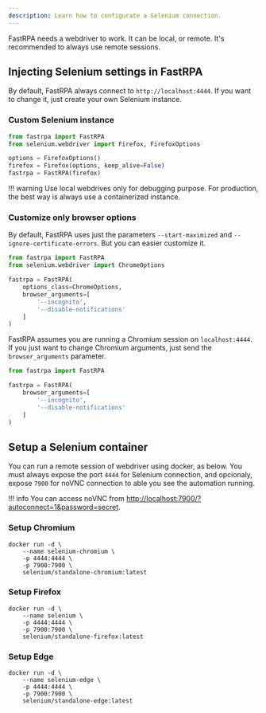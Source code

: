 ```yaml
---
description: Learn how to configurate a Selenium connection.
---
```


FastRPA needs a webdriver to work. It can be local, or remote. It's recommended to always use remote sessions.

## Injecting Selenium settings in FastRPA

By default, FastRPA always connect to `http://localhost:4444`. If you want to change it, just create your own Selenium instance.

### Custom Selenium instance

```python linenums="1"
from fastrpa import FastRPA
from selenium.webdriver import Firefox, FirefoxOptions

options = FirefoxOptions()
firefox = Firefox(options, keep_alive=False)
fastrpa = FastRPA(firefox)
```

!!! warning
    Use local webdrives only for debugging purpose. For production, the best way is always use a containerized instance.

### Customize only browser options

By default, FastRPA uses just the parameters `--start-maximized` and `--ignore-certificate-errors`. But you can easier customize it.

```python linenums="1"
from fastrpa import FastRPA
from selenium.webdriver import ChromeOptions

fastrpa = FastRPA(
    options_class=ChromeOptions,
    browser_arguments=[
        '--incognito',
        '--disable-notifications'
    ]
)
```

FastRPA assumes you are running a Chromium session on `localhost:4444`. If you just want to change Chromium arguments, just send the `browser_arguments` parameter.

```python linenums="1"
from fastrpa import FastRPA

fastrpa = FastRPA(
    browser_arguments=[
        '--incognito',
        '--disable-notifications'
    ]
)
```

## Setup a Selenium container

You can run a remote session of webdriver using docker, as below. You must always expose the port `4444` for Selenium connection, and opcionaly, expose `7900` for noVNC connection to able you see the automation running.

!!! info
    You can access noVNC from [http://localhost:7900/?autoconnect=1&password=secret](http://localhost:7900/?autoconnect=1&password=secret).

### Setup Chromium

```shell
docker run -d \
    --name selenium-chromium \
    -p 4444:4444 \
    -p 7900:7900 \
    selenium/standalone-chromium:latest
```

### Setup Firefox

```shell
docker run -d \
    --name selenium \
    -p 4444:4444 \
    -p 7900:7900 \
    selenium/standalone-firefox:latest
```

### Setup Edge

```shell
docker run -d \
    --name selenium-edge \
    -p 4444:4444 \
    -p 7900:7900 \
    selenium/standalone-edge:latest
```
